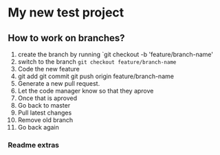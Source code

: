 # My new test project

## How to work on branches? 

1. create the branch by running `git checkout -b 'feature/branch-name'
2. switch to the branch `git checkout feature/branch-name`
3. Code the new feature
4. git add git commit git push origin feature/branch-name
5. Generate a new pull request.
6. Let the code manager know so that they aprove
7. Once that is aproved
8. Go back to master
9. Pull latest changes
10. Remove old branch
11. Go back again



### Readme extras
